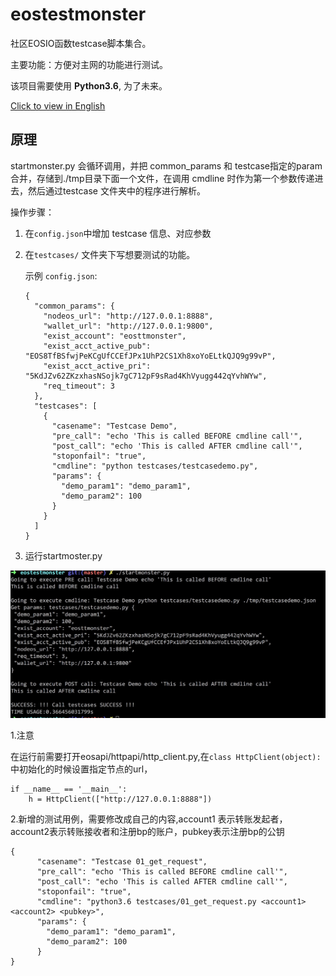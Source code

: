 # eostestmonster
社区EOSIO函数testcase脚本集合。

主要功能：方便对主网的功能进行测试。

该项目需要使用 **Python3.6**, 为了未来。

[Click to view in English](README.md)

## 原理

startmonster.py 会循环调用，并把 common_params 和 testcase指定的param合并，存储到./tmp目录下面一个文件，在调用 cmdline 时作为第一个参数传递进去，然后通过testcase 文件夹中的程序进行解析。

操作步骤：

1. 在`config.json`中增加 testcase 信息、对应参数

2. 在`testcases/` 文件夹下写想要测试的功能。

   示例 `config.json`:

   ```
   {
     "common_params": {
       "nodeos_url": "http://127.0.0.1:8888",
       "wallet_url": "http://127.0.0.1:9800",
       "exist_account": "eosttmonster",
       "exist_acct_active_pub": "EOS8TfBSfwjPeKCgUfCCEfJPx1UhP2CS1Xh8xoYoELtkQJQ9g99vP",
       "exist_acct_active_pri": "5KdJZv62ZKzxhasNSojk7gC712pF9sRad4KhVyugg442qYvhWYw",
       "req_timeout": 3
     },
     "testcases": [
       {
         "casename": "Testcase Demo",
         "pre_call": "echo 'This is called BEFORE cmdline call'",
         "post_call": "echo 'This is called AFTER cmdline call'",
         "stoponfail": "true",
         "cmdline": "python testcases/testcasedemo.py",
         "params": {
           "demo_param1": "demo_param1",
           "demo_param2": 100
         }
       }
     ]
   }
   ```

3. 运行startmoster.py

![image](./image/startmonster.png)

1.注意

在运行前需要打开eosapi/httpapi/http_client.py,在```class HttpClient(object):```中初始化的时候设置指定节点的url，
```
if __name__ == '__main__':
    h = HttpClient(["http://127.0.0.1:8888"])
```

2.新增的测试用例，需要修改成自己的内容,account1 表示转账发起者，account2表示转账接收者和注册bp的账户，pubkey表示注册bp的公钥
```
{
      "casename": "Testcase 01_get_request",
      "pre_call": "echo 'This is called BEFORE cmdline call'",
      "post_call": "echo 'This is called AFTER cmdline call'",
      "stoponfail": "true",
      "cmdline": "python3.6 testcases/01_get_request.py <account1> <account2> <pubkey>",
      "params": {
        "demo_param1": "demo_param1",
        "demo_param2": 100
      }
}
```


